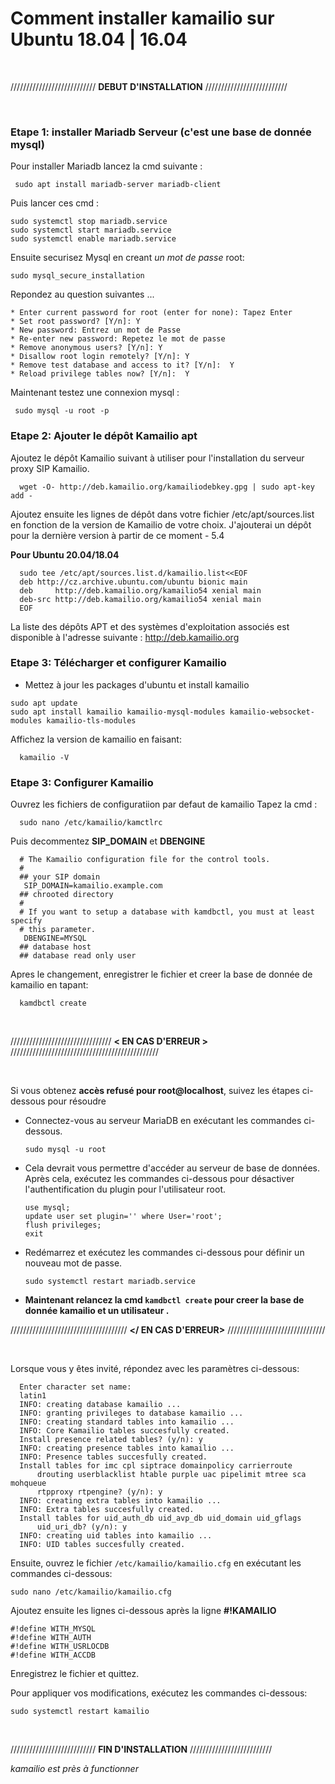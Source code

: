 
# Comment installer kamailio sur Ubuntu 18.04 | 16.04
  
  <br/>
  
  /////////////////////////// **DEBUT D'INSTALLATION** //////////////////////////
  
  
  <br/>
  
  
  ### Etape 1:  installer Mariadb Serveur (c'est une base de donnée mysql)
  
  Pour installer Mariadb lancez la cmd suivante :  
  
     sudo apt install mariadb-server mariadb-client

  Puis lancer ces cmd :
  
    sudo systemctl stop mariadb.service 
    sudo systemctl start mariadb.service 
    sudo systemctl enable mariadb.service 
  
  Ensuite securisez Mysql en creant *un mot de passe* root:
  
    sudo mysql_secure_installation 
  
  Repondez au question suivantes ...
  
    * Enter current password for root (enter for none): Tapez Enter
    * Set root password? [Y/n]: Y
    * New password: Entrez un mot de Passe
    * Re-enter new password: Repetez le mot de passe
    * Remove anonymous users? [Y/n]: Y
    * Disallow root login remotely? [Y/n]: Y
    * Remove test database and access to it? [Y/n]:  Y
    * Reload privilege tables now? [Y/n]:  Y
  
  Maintenant testez une connexion mysql :

     sudo mysql -u root -p
    


  ### Etape 2: Ajouter le dépôt Kamailio apt
  
  Ajoutez le dépôt Kamailio suivant à utiliser pour l'installation du serveur proxy SIP Kamailio.
  
  
      wget -O- http://deb.kamailio.org/kamailiodebkey.gpg | sudo apt-key add -
      
 Ajoutez ensuite les lignes de dépôt dans votre fichier /etc/apt/sources.list en fonction de la version de Kamailio de votre choix.
 J'ajouterai un dépôt pour la dernière version à partir de ce moment - 5.4
 
 **Pour Ubuntu 20.04/18.04**
 
      sudo tee /etc/apt/sources.list.d/kamailio.list<<EOF
      deb http://cz.archive.ubuntu.com/ubuntu bionic main
      deb     http://deb.kamailio.org/kamailio54 xenial main
      deb-src http://deb.kamailio.org/kamailio54 xenial main
      EOF

La liste des dépôts APT et des systèmes d'exploitation associés est disponible à l'adresse suivante : http://deb.kamailio.org

 
  ### Etape 3: Télécharger et configurer Kamailio
  
    
   * Mettez à jour les packages d'ubuntu et install kamailio
   
    sudo apt update
    sudo apt install kamailio kamailio-mysql-modules kamailio-websocket-modules kamailio-tls-modules
    
    
   Affichez la version de kamailio en faisant:
   
      kamailio -V
      
      
  ### Etape 3: Configurer Kamailio
  
    
   Ouvrez les fichiers de configuratiion par defaut de kamailio 
          Tapez la cmd : 
          
      sudo nano /etc/kamailio/kamctlrc
   
   Puis decommentez **SIP_DOMAIN** et **DBENGINE**
   
      # The Kamailio configuration file for the control tools.
      #
      ## your SIP domain
       SIP_DOMAIN=kamailio.example.com
      ## chrooted directory
      #
      # If you want to setup a database with kamdbctl, you must at least specify
      # this parameter.
       DBENGINE=MYSQL
      ## database host
      ## database read only user
    
   Apres le changement, enregistrer le fichier et creer la base de donnée de kamailio en tapant:
   
      kamdbctl create

 
  <br/>
  
  //////////////////////////////// **< EN CAS D'ERREUR >** ///////////////////////////////////////////////
  
  <br/>
  
  Si vous obtenez **accès refusé pour root@localhost**, suivez les étapes ci-dessous pour résoudre
  
  * Connectez-vous au serveur MariaDB en exécutant les commandes ci-dessous.
                              
        sudo mysql -u root
  
  
  * Cela devrait vous permettre d'accéder au serveur de base de données. 
    Après cela, exécutez les commandes ci-dessous pour désactiver l'authentification du plugin pour l'utilisateur root.
    
        use mysql;
        update user set plugin='' where User='root';
        flush privileges;
        exit
        
  * Redémarrez et exécutez les commandes ci-dessous pour définir un nouveau mot de passe.
  
        sudo systemctl restart mariadb.service


  * **Maintenant relancez la cmd ` kamdbctl create ` pour creer la base de donnée kamailio  et un utilisateur .**
  
  ///////////////////////////////////// **</ EN CAS D'ERREUR>** ///////////////////////////////
  
  <br/>
     
  Lorsque vous y êtes invité, répondez avec les paramètres ci-dessous:

      Enter character set name: 
      latin1
      INFO: creating database kamailio ...
      INFO: granting privileges to database kamailio ...
      INFO: creating standard tables into kamailio ...
      INFO: Core Kamailio tables succesfully created.
      Install presence related tables? (y/n): y
      INFO: creating presence tables into kamailio ...
      INFO: Presence tables succesfully created.
      Install tables for imc cpl siptrace domainpolicy carrierroute
          drouting userblacklist htable purple uac pipelimit mtree sca mohqueue
          rtpproxy rtpengine? (y/n): y
      INFO: creating extra tables into kamailio ...
      INFO: Extra tables succesfully created.
      Install tables for uid_auth_db uid_avp_db uid_domain uid_gflags
          uid_uri_db? (y/n): y
      INFO: creating uid tables into kamailio ...
      INFO: UID tables succesfully created.



  Ensuite, ouvrez le fichier `/etc/kamailio/kamailio.cfg` en exécutant les commandes ci-dessous:

    sudo nano /etc/kamailio/kamailio.cfg
    
  Ajoutez ensuite les lignes ci-dessous après la ligne **#!KAMAILIO**
  
    #!define WITH_MYSQL
    #!define WITH_AUTH
    #!define WITH_USRLOCDB
    #!define WITH_ACCDB
    
  Enregistrez le fichier et quittez.
  
  
  Pour appliquer vos modifications, exécutez les commandes ci-dessous:
  
    sudo systemctl restart kamailio
  
  <br/>
  
 /////////////////////////// **FIN D'INSTALLATION** //////////////////////////
    
   *kamailio est près à functionner*
    
